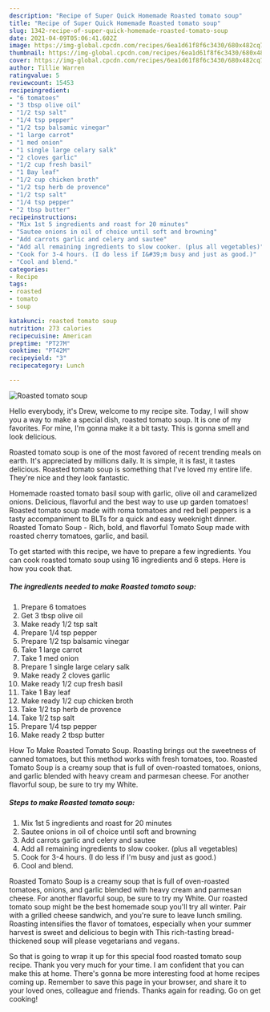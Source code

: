 ```yaml
---
description: "Recipe of Super Quick Homemade Roasted tomato soup"
title: "Recipe of Super Quick Homemade Roasted tomato soup"
slug: 1342-recipe-of-super-quick-homemade-roasted-tomato-soup
date: 2021-04-09T05:06:41.602Z
image: https://img-global.cpcdn.com/recipes/6ea1d61f8f6c3430/680x482cq70/roasted-tomato-soup-recipe-main-photo.jpg
thumbnail: https://img-global.cpcdn.com/recipes/6ea1d61f8f6c3430/680x482cq70/roasted-tomato-soup-recipe-main-photo.jpg
cover: https://img-global.cpcdn.com/recipes/6ea1d61f8f6c3430/680x482cq70/roasted-tomato-soup-recipe-main-photo.jpg
author: Tillie Warren
ratingvalue: 5
reviewcount: 15453
recipeingredient:
- "6 tomatoes"
- "3 tbsp olive oil"
- "1/2 tsp salt"
- "1/4 tsp pepper"
- "1/2 tsp balsamic vinegar"
- "1 large carrot"
- "1 med onion"
- "1 single large celary salk"
- "2 cloves garlic"
- "1/2 cup fresh basil"
- "1 Bay leaf"
- "1/2 cup chicken broth"
- "1/2 tsp herb de provence"
- "1/2 tsp salt"
- "1/4 tsp pepper"
- "2 tbsp butter"
recipeinstructions:
- "Mix 1st 5 ingredients and roast for 20 minutes"
- "Sautee onions in oil of choice until soft and browning"
- "Add carrots garlic and celery and sautee"
- "Add all remaining ingredients to slow cooker. (plus all vegetables)"
- "Cook for 3-4 hours. (I do less if I&#39;m busy and just as good.)"
- "Cool and blend."
categories:
- Recipe
tags:
- roasted
- tomato
- soup

katakunci: roasted tomato soup 
nutrition: 273 calories
recipecuisine: American
preptime: "PT27M"
cooktime: "PT42M"
recipeyield: "3"
recipecategory: Lunch

---
```



![Roasted tomato soup](https://img-global.cpcdn.com/recipes/6ea1d61f8f6c3430/680x482cq70/roasted-tomato-soup-recipe-main-photo.jpg)

Hello everybody, it's Drew, welcome to my recipe site. Today, I will show you a way to make a special dish, roasted tomato soup. It is one of my favorites. For mine, I'm gonna make it a bit tasty. This is gonna smell and look delicious.

Roasted tomato soup is one of the most favored of recent trending meals on earth. It's appreciated by millions daily. It is simple, it is fast, it tastes delicious. Roasted tomato soup is something that I've loved my entire life. They're nice and they look fantastic.

Homemade roasted tomato basil soup with garlic, olive oil and caramelized onions. Delicious, flavorful and the best way to use up garden tomatoes! Roasted tomato soup made with roma tomatoes and red bell peppers is a tasty accompaniment to BLTs for a quick and easy weeknight dinner. Roasted Tomato Soup - Rich, bold, and flavorful Tomato Soup made with roasted cherry tomatoes, garlic, and basil.


To get started with this recipe, we have to prepare a few ingredients. You can cook roasted tomato soup using 16 ingredients and 6 steps. Here is how you cook that.

<!--inarticleads1-->

##### The ingredients needed to make Roasted tomato soup:

1. Prepare 6 tomatoes
1. Get 3 tbsp olive oil
1. Make ready 1/2 tsp salt
1. Prepare 1/4 tsp pepper
1. Prepare 1/2 tsp balsamic vinegar
1. Take 1 large carrot
1. Take 1 med onion
1. Prepare 1 single large celary salk
1. Make ready 2 cloves garlic
1. Make ready 1/2 cup fresh basil
1. Take 1 Bay leaf
1. Make ready 1/2 cup chicken broth
1. Take 1/2 tsp herb de provence
1. Take 1/2 tsp salt
1. Prepare 1/4 tsp pepper
1. Make ready 2 tbsp butter


How To Make Roasted Tomato Soup. Roasting brings out the sweetness of canned tomatoes, but this method works with fresh tomatoes, too. Roasted Tomato Soup is a creamy soup that is full of oven-roasted tomatoes, onions, and garlic blended with heavy cream and parmesan cheese. For another flavorful soup, be sure to try my White. 

<!--inarticleads2-->

##### Steps to make Roasted tomato soup:

1. Mix 1st 5 ingredients and roast for 20 minutes
1. Sautee onions in oil of choice until soft and browning
1. Add carrots garlic and celery and sautee
1. Add all remaining ingredients to slow cooker. (plus all vegetables)
1. Cook for 3-4 hours. (I do less if I&#39;m busy and just as good.)
1. Cool and blend.


Roasted Tomato Soup is a creamy soup that is full of oven-roasted tomatoes, onions, and garlic blended with heavy cream and parmesan cheese. For another flavorful soup, be sure to try my White. Our roasted tomato soup might be the best homemade soup you&#39;ll try all winter. Pair with a grilled cheese sandwich, and you&#39;re sure to leave lunch smiling. Roasting intensifies the flavor of tomatoes, especially when your summer harvest is sweet and delicious to begin with This rich-tasting bread-thickened soup will please vegetarians and vegans. 

So that is going to wrap it up for this special food roasted tomato soup recipe. Thank you very much for your time. I am confident that you can make this at home. There's gonna be more interesting food at home recipes coming up. Remember to save this page in your browser, and share it to your loved ones, colleague and friends. Thanks again for reading. Go on get cooking!
